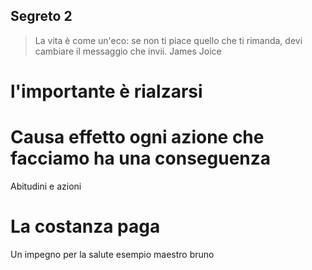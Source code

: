 ## Segreto 2




> La vita è come un'eco: se non ti piace quello che ti rimanda, devi cambiare il messaggio che invii.
James Joice

# l'importante è rialzarsi 
# Causa effetto ogni azione che facciamo ha una conseguenza 

Abitudini e azioni 



# La costanza paga

Un impegno per la salute esempio maestro bruno 





<!--stackedit_data:
eyJoaXN0b3J5IjpbNDMwNzg2MjMwLDcwNzQ1NDkzMCw1MzQ3Nj
U0ODYsMjAxODA0NTg3NiwzNTQwMzM4MzUsMTE1ODQ2Njg0MF19

-->